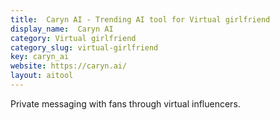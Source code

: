 ```yaml
---
title:  Caryn AI - Trending AI tool for Virtual girlfriend
display_name:  Caryn AI
category: Virtual girlfriend
category_slug: virtual-girlfriend
key: caryn_ai
website: https://caryn.ai/
layout: aitool
---
```


Private messaging with fans through virtual influencers.
